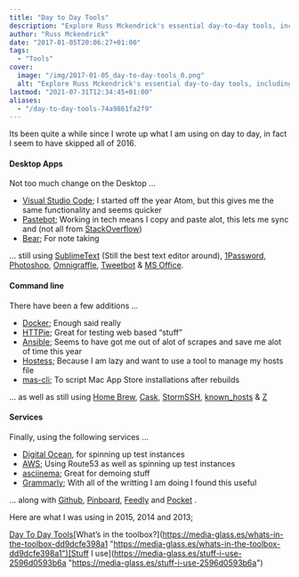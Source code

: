 ```yaml
---
title: "Day to Day Tools"
description: "Explore Russ Mckendrick's essential day-to-day tools, including Visual Studio Code, Docker, Ansible, and Digital Ocean, among others."
author: "Russ Mckendrick"
date: "2017-01-05T20:06:27+01:00"
tags:
  - "Tools"
cover:
  image: "/img/2017-01-05_day-to-day-tools_0.png"
  alt: "Explore Russ Mckendrick's essential day-to-day tools, including Visual Studio Code, Docker, Ansible, and Digital Ocean, among others."
lastmod: "2021-07-31T12:34:45+01:00"
aliases:
  - "/day-to-day-tools-74a9861fa2f9"
---
```


Its been quite a while since I wrote up what I am using on day to day, in fact I seem to have skipped all of 2016.

#### Desktop Apps

Not too much change on the Desktop …

- [Visual Studio Code](https://code.visualstudio.com/); I started off the year Atom, but this gives me the same functionality and seems quicker
- [Pastebot](https://tapbots.com/pastebot/); Working in tech means I copy and paste alot, this lets me sync and (not all from [StackOverflow](https://www.christianheilmann.com/2015/07/17/the-full-stackoverflow-developer/))
- [Bear](http://www.bear-writer.com); For note taking

… still using [SublimeText](http://www.sublimetext.com) (Still the best text editor around), [1Password](https://1password.com/), [Photoshop](http://www.adobe.com/uk/products/photoshop.html), [Omnigraffle](https://www.omnigroup.com/omnigraffle), [Tweetbot](https://tapbots.com/tweetbot/mac/) & [MS Office](https://www.office.com).

#### Command line

There have been a few additions …

- [Docker](https://www.docker.com/); Enough said really
- [HTTPie](https://httpie.org); Great for testing web based “stuff”
- [Ansible](http://www.ansible.com); Seems to have got me out of alot of scrapes and save me alot of time this year
- [Hostess](https://github.com/cbednarski/hostess); Because I am lazy and want to use a tool to manage my hosts file
- [mas-cli](https://github.com/mas-cli/mas); To script Mac App Store installations after rebuilds

… as well as still using [Home Brew](http://brew.sh), [Cask](http://caskroom.io/), [StormSSH](https://github.com/emre/storm), [known_hosts](https://github.com/markmcconachie/known_hosts) & [Z](https://github.com/rupa/z)

#### Services

Finally, using the following services …

- [Digital Ocean](https://www.digitalocean.com/?refcode=52ec4dc3647e), for spinning up test instances
- [AWS](http://aws.amazon.com); Using Route53 as well as spinning up test instances
- [asciinema](https://asciinema.org/); Great for demoing stuff
- [Grammarly](https://www.grammarly.com/); With all of the writting I am doing I found this useful

… along with [Github](https://github.com/russmckendrick), [Pinboard](https://pinboard.in/), [Feedly](http://feedly.com/) and [Pocket](http://getpocket.com/) .

Here are what I was using in 2015, 2014 and 2013;

[Day To Day Tools](https://media-glass.es/day-to-day-tools-7297053ba231 "https://media-glass.es/day-to-day-tools-7297053ba231")[What’s in the toolbox?](https://media-glass.es/whats-in-the-toolbox-dd9dcfe398a1 "https://media-glass.es/whats-in-the-toolbox-dd9dcfe398a1")[Stuff I use](https://media-glass.es/stuff-i-use-2596d0593b6a "https://media-glass.es/stuff-i-use-2596d0593b6a")

